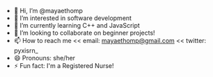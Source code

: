 - 👋 Hi, I’m @mayaethomp
- 👀 I’m interested in software development
- 🌱 I’m currently learning C++ and JavaScript
- 💞️ I’m looking to collaborate on beginner projects!
- 📫 How to reach me << email: mayaethomp@gmail.com << twitter: pyxisrn_
- 😄 Pronouns: she/her
- ⚡ Fun fact: I'm a Registered Nurse!

<!---
mayaethomp/mayaethomp is a ✨ special ✨ repository because its `README.md` (this file) appears on your GitHub profile.
You can click the Preview link to take a look at your changes.
--->
